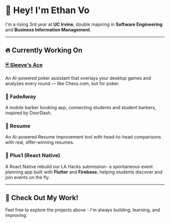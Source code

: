 # 👋 Hey! I'm Ethan Vo

I'm a rising 3rd year at **UC Irvine**, double majoring in **Software Engineering** and **Business Information Management**.

---

## 🔥 Currently Working On

### [🃏 Sleeve's Ace](https://github.com/ethnvo/sleevesace)
An AI-powered poker assistant that overlays your desktop games and analyzes every round — like Chess.com, but for poker.

### 💈 FadeAway
A mobile barber booking app, connecting students and student barbers, inspired by DoorDash.

### 📄 Resume
An AI-powered Resume improvement tool with head-to-head comparisons with real, offer-winning resumes. 
### 📱 Plus1 (React Native)
A React Native rebuild our LA Hacks submission- a spontaneous event planning app built with **Flutter** and **Firebase**, helping students discover and join events on the fly.

---

## 📂 Check Out My Work!

Feel free to explore the projects above - I'm always building, learning, and improving.
